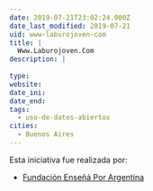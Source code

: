 ```yaml
---
date: 2019-07-21T23:02:24.000Z
date_last_modified: 2019-07-21
uid: www-laburojoven-com
title: |
  Www.Laburojoven.Com
description: |
  
type: 
website: 
date_ini: 
date_end: 
tags:
  - uso-de-datos-abiertos
cities: 
  - Buenos Aires
---
```


Esta iniciativa fue realizada por:

- [Fundación Enseñá Por Argentina](/organizaciones/fundacion-ensena-por-argentina)
